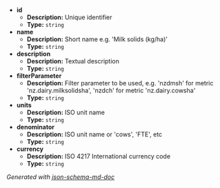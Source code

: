  - <b id="#/properties/id">id</b>
	 - **Description:** Unique identifier
	 - **Type:** `string`
 - <b id="#/properties/name">name</b>
	 - **Description:** Short name e.g. 'Milk solids (kg/ha)'
	 - **Type:** `string`
 - <b id="#/properties/description">description</b>
	 - **Description:** Textual description
	 - **Type:** `string`
 - <b id="#/properties/filterParameter">filterParameter</b>
	 - **Description:** Filter parameter to be used, e.g. 'nzdmsh' for metric 'nz.dairy.milksolidsha', 'nzdch' for metric 'nz.dairy.cowsha'
	 - **Type:** `string`
 - <b id="#/properties/units">units</b>
	 - **Description:** ISO unit name
	 - **Type:** `string`
 - <b id="#/properties/denominator">denominator</b>
	 - **Description:** ISO unit name or 'cows', 'FTE', etc
	 - **Type:** `string`
 - <b id="#/properties/currency">currency</b>
	 - **Description:** ISO 4217 International currency code
	 - **Type:** `string`

_Generated with [json-schema-md-doc](https://brianwendt.github.io/json-schema-md-doc/)_